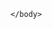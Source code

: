 <!DOCTYPE html>
<html lang="pt-BR">
    <head>
        <meta charset="UTF-8">
        <meta name="viewport" content="width=device-width inicial-scale:1.0">
        <link rel="icon" href="./favicon.png" type="vaco.da.gampng">
        <title> Allan </title>
    </head>
    <body>
        
    </body>
</html>
